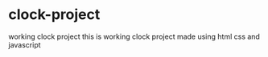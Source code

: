 # clock-project
 working clock  project
this is working  clock project made using html css and javascript 
